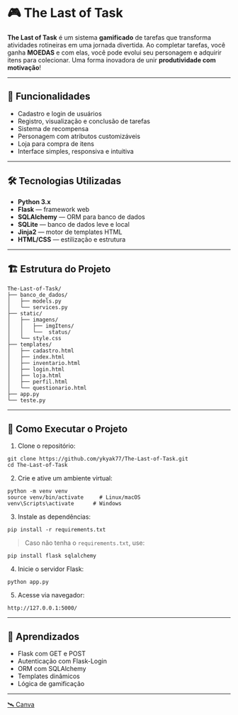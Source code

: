 

# 🎮 The Last of Task

**The Last of Task** é um sistema **gamificado** de tarefas que transforma atividades rotineiras em uma jornada divertida. Ao completar tarefas, você ganha **MOEDAS** e com elas, você pode evolui seu personagem e adquirir itens para colecionar. Uma forma inovadora de unir **produtividade com motivação**!

---

## 🧩 Funcionalidades

- Cadastro e login de usuários
- Registro, visualização e conclusão de tarefas
- Sistema de recompensa
- Personagem com atributos customizáveis
- Loja para compra de itens
- Interface simples, responsiva e intuitiva

---

## 🛠️ Tecnologias Utilizadas

- **Python 3.x**
- **Flask** — framework web
- **SQLAlchemy** — ORM para banco de dados
- **SQLite** — banco de dados leve e local
- **Jinja2** — motor de templates HTML
- **HTML/CSS** — estilização e estrutura

---

## 🏗️ Estrutura do Projeto

```
The-Last-of-Task/
├── banco_de_dados/
│   ├── models.py
│   └── services.py
├── static/
│   ├── imagens/
│   │   ├── imgItens/
│   │   └──  status/
│   └── style.css
├── templates/
│   ├── cadastro.html
│   ├── index.html
│   ├── inventario.html
│   ├── login.html
│   ├── loja.html
│   ├── perfil.html
│   └── questionario.html
├── app.py
└── teste.py
```

---
## 🚀 Como Executar o Projeto

1. Clone o repositório:

```
git clone https://github.com/ykyak77/The-Last-of-Task.git
cd The-Last-of-Task
```

2. Crie e ative um ambiente virtual:

```
python -m venv venv
source venv/bin/activate     # Linux/macOS
venv\Scripts\activate      # Windows
```

3. Instale as dependências:

```
pip install -r requirements.txt
```

> Caso não tenha o `requirements.txt`, use:
```
pip install flask sqlalchemy
```

4. Inicie o servidor Flask:

```
python app.py
```

5. Acesse via navegador:

```
http://127.0.0.1:5000/
```

---


## 🧠 Aprendizados

- Flask com GET e POST
- Autenticação com Flask-Login
- ORM com SQLAlchemy
- Templates dinâmicos
- Lógica de gamificação


---

[ 🛰 Canva](https://www.canva.com/design/DAGp-nEM3Yk/1ATj6sgAM-DGTePecGqV4g/edit?utm_content=DAGp-nEM3Yk&utm_campaign=designshare&utm_medium=link2&utm_source=sharebutton)
